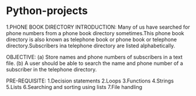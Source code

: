 # Python-projects
1.PHONE BOOK DIRECTORY
INTRODUCTION:
Many of us have searched for phone numbers from a phone book directory sometimes.This phone book directory is also known as telephone book or phone book or telephone directory.Subscribers ina telephone directory are listed alphabetically.

OBJECTIVE:
(a) Store names and phone numbers of subscribers in a text file.
(b) A user should be able to search the name and phone number of a subscriber in the telephone directory.

PRE-REQUISITE:
1.Decision statements
2.Loops
3.Functions
4.Strings
5.Lists
6.Searching and sorting using lists
7.File handling
